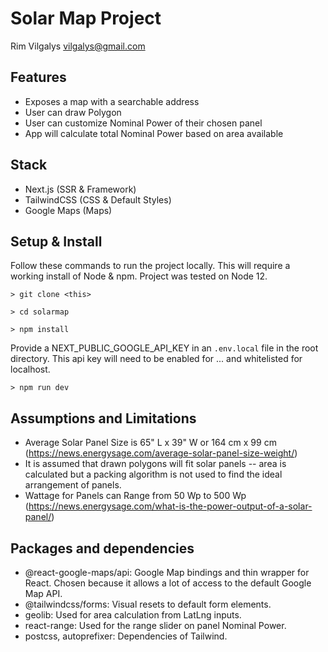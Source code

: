 # Solar Map Project
Rim Vilgalys
vilgalys@gmail.com

## Features
* Exposes a map with a searchable address
* User can draw Polygon
* User can customize Nominal Power of their chosen panel
* App will calculate total Nominal Power based on area available
  
## Stack
* Next.js (SSR & Framework)
* TailwindCSS (CSS & Default Styles)
* Google Maps (Maps)
  
## Setup & Install
Follow these commands to run the project locally. This will require a working install of Node & npm. Project was tested on Node 12.

`> git clone <this>`

`> cd solarmap`

`> npm install`

Provide a NEXT_PUBLIC_GOOGLE_API_KEY in an `.env.local` file in the root directory. This api key will need to be enabled for ... and whitelisted for localhost.

`> npm run dev`


## Assumptions and Limitations

* Average Solar Panel Size is 65" L x 39" W or 164 cm x 99 cm (https://news.energysage.com/average-solar-panel-size-weight/)
* It is assumed that drawn polygons will fit solar panels -- area is calculated but a packing algorithm is not used to find the ideal arrangement of panels.
* Wattage for Panels can Range from 50 Wp to 500 Wp (https://news.energysage.com/what-is-the-power-output-of-a-solar-panel/)

## Packages and dependencies

* @react-google-maps/api: Google Map bindings and thin wrapper for React. Chosen because it allows a lot of access to the default Google Map API.
* @tailwindcss/forms: Visual resets to default form elements.
* geolib: Used for area calculation from LatLng inputs.
* react-range: Used for the range slider on panel Nominal Power.
* postcss, autoprefixer: Dependencies of Tailwind.